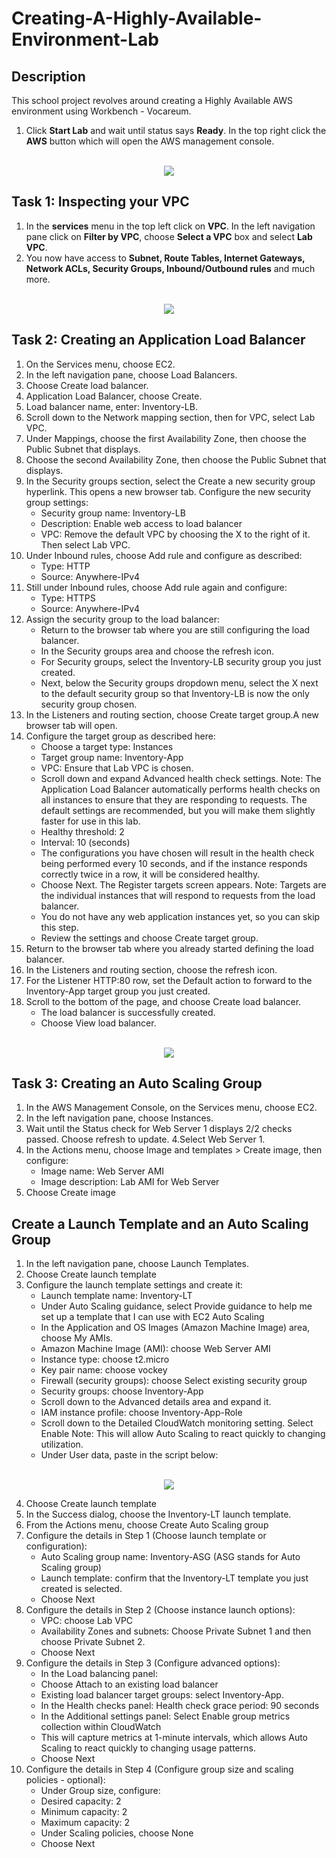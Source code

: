 # Creating-A-Highly-Available-Environment-Lab

<h2>Description</h2>

This school project revolves around creating a Highly Available AWS environment using Workbench - Vocareum. 

1. Click **Start Lab** and wait until status says **Ready**. In the top right click the **AWS** button which will open the AWS management console.

<p align="center">
<br/>
<img src="https://i.imgur.com/ZDpDGoq.png"/>

<h2>Task 1: Inspecting your VPC</h2>

1. In the **services** menu in the top left click on **VPC**. In the left navigation pane click on **Filter by VPC**, choose **Select a VPC** box and select **Lab VPC**.
2. You now have access to **Subnet, Route Tables, Internet Gateways, Network ACLs, Security Groups, Inbound/Outbound rules** and much more.

<p align="center">
<br/>
<img src="https://i.imgur.com/HZ2pg33.png"/>

<h2>Task 2: Creating an Application Load Balancer</h2>

1. On the Services menu, choose EC2.
2. In the left navigation pane, choose Load Balancers.
3. Choose Create load balancer.
4. Application Load Balancer, choose Create.
5. Load balancer name, enter: Inventory-LB.
6. Scroll down to the Network mapping section, then for VPC, select Lab VPC.
7. Under Mappings, choose the first Availability Zone, then choose the Public Subnet that displays.
8. Choose the second Availability Zone, then choose the Public Subnet that displays.
9. In the Security groups section, select the Create a new security group hyperlink. This opens a new browser tab. Configure the new security group settings:
    - Security group name: Inventory-LB
    - Description: Enable web access to load balancer
    - VPC: Remove the default VPC by choosing the X to the right of it. Then select Lab VPC.
10. Under Inbound rules, choose Add rule and configure as described:
    - Type: HTTP
    - Source: Anywhere-IPv4
11. Still under Inbound rules, choose Add rule again and configure:
    - Type: HTTPS
    - Source: Anywhere-IPv4
12. Assign the security group to the load balancer:
    - Return to the browser tab where you are still configuring the load balancer.
    - In the Security groups area and choose the  refresh icon.
    - For Security groups, select the Inventory-LB security group you just created.
    - Next, below the Security groups dropdown menu, select the X next to the default security group so that Inventory-LB is now the only security group chosen.
13. In the Listeners and routing section, choose Create target group.A new browser tab will open.
14. Configure the target group as described here:
    - Choose a target type: Instances
    - Target group name: Inventory-App
    - VPC: Ensure that Lab VPC is chosen.
    - Scroll down and expand  Advanced health check settings. Note: The Application Load Balancer automatically performs health checks on all instances to ensure that they are responding to requests. The default settings are recommended, but you will make them slightly faster for use in this lab.
    - Healthy threshold: 2
    - Interval: 10 (seconds)
    - The configurations you have chosen will result in the health check being performed every 10 seconds, and if the instance responds correctly twice in a row, it will be considered healthy.
    - Choose Next. The Register targets screen appears. Note: Targets are the individual instances that will respond to requests from the load balancer.
    - You do not have any web application instances yet, so you can skip this step.
    - Review the settings and choose Create target group.
15. Return to the browser tab where you already started defining the load balancer.
16. In the Listeners and routing section, choose the refresh icon.
17. For the Listener HTTP:80 row, set the Default action to forward to the Inventory-App target group you just created.
18. Scroll to the bottom of the page, and choose Create load balancer.
    - The load balancer is successfully created.
    - Choose View load balancer.   

<p align="center">
<br/>
<img src="https://i.imgur.com/kdGGlp8.png"/>
 
<h2>Task 3: Creating an Auto Scaling Group</h2>

1. In the AWS Management Console, on the Services  menu, choose EC2.
2. In the left navigation pane, choose Instances.
3. Wait until the Status check for Web Server 1 displays 2/2 checks passed. Choose refresh to update.
4.Select  Web Server 1.
5. In the Actions  menu, choose Image and templates > Create image, then configure:
    - Image name: Web Server AMI
    - Image description: Lab AMI for Web Server
6. Choose Create image

<h2>Create a Launch Template and an Auto Scaling Group</h2>

1. In the left navigation pane, choose Launch Templates.
2. Choose Create launch template
3. Configure the launch template settings and create it:
    - Launch template name: Inventory-LT
    - Under Auto Scaling guidance, select  Provide guidance to help me set up a template that I can use with EC2 Auto Scaling
    - In the Application and OS Images (Amazon Machine Image) area, choose My AMIs.
    - Amazon Machine Image (AMI): choose Web Server AMI
    -  Instance type: choose t2.micro
    - Key pair name: choose vockey
    - Firewall (security groups): choose Select existing security group
    - Security groups: choose   Inventory-App
    - Scroll down to the Advanced details area and expand it.
    - IAM instance profile: choose Inventory-App-Role
    - Scroll down to the Detailed CloudWatch monitoring setting. Select  Enable Note: This will allow Auto Scaling to react quickly to changing utilization.
    - Under User data, paste in the script below:

<p align="center">
<br/>
<img src="https://i.imgur.com/40BNKis.png"/>

4. Choose Create launch template
5. In the Success dialog, choose the Inventory-LT launch template.
6. From the Actions menu, choose Create Auto Scaling group
7. Configure the details in Step 1 (Choose launch template or configuration):
    - Auto Scaling group name:  Inventory-ASG (ASG stands for Auto Scaling group)
    - Launch template: confirm that the Inventory-LT template you just created is selected.
    - Choose Next
8. Configure the details in Step 2 (Choose instance launch options):
    - VPC: choose Lab VPC
    - Availability Zones and subnets: Choose Private Subnet 1 and then choose Private Subnet 2.  
    - Choose Next
9. Configure the details in Step 3 (Configure advanced options):
    - In the Load balancing panel:
    - Choose Attach to an existing load balancer
    - Existing load balancer target groups: select Inventory-App.
    - In the Health checks panel:  Health check grace period: 90 seconds
    - In the Additional settings panel: Select  Enable group metrics collection within CloudWatch
    - This will capture metrics at 1-minute intervals, which allows Auto Scaling to react quickly to changing usage patterns.
    - Choose Next  
10. Configure the details in Step 4 (Configure group size and scaling policies - optional):
    - Under Group size, configure: 
    - Desired capacity: 2
    - Minimum capacity: 2
    - Maximum capacity: 2
    - Under Scaling policies, choose None 
    - Choose Next
